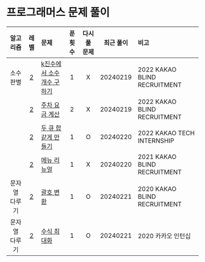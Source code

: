 # 프로그래머스 문제 풀이

|  알고리즘   |           레벨            | 문제                                                       | 푼 횟수 | 다시 풀 문제 |  최근 풀이   | 비고                           |
|:-------:|:-----------------------:|:---------------------------------------------------------|:----:|:-------:|:--------:|:-----------------------------|
|  소수 판별  | [2](./level2/level2.md) | [k진수에서 소수 개수 구하기](./level2/k진수에서소수개수구하기/k진수에서소수개수구하기.md) |  1   |    X    | 20240219 | 2022 KAKAO BLIND RECRUITMENT |
|         | [2](./level2/level2.md) | [주차 요금 계산](./level2/주차요금계산/주차요금계산.md)                    |  2   |    X    | 20240219 | 2022 KAKAO BLIND RECRUITMENT |
|         | [2](./level2/level2.md) | [두 큐 합 같게 만들기](./level2/두큐합같게만들기/두큐합같게만들기.md)            |  1   |    O    | 20240220 | 2022 KAKAO TECH INTERNSHIP   |
|         | [2](./level2/level2.md) | [메뉴 리뉴얼](./level2/메뉴리뉴얼/메뉴리뉴얼.md)                        |  1   |    X    | 20240220 | 2021 KAKAO BLIND RECRUITMENT |
| 문자열 다루기 | [2](./level2/level2.md) | [괄호 변환](./level2/괄호변환/괄호변환.md)                           |  1   |    O    | 20240221 | 2020 KAKAO BLIND RECRUITMENT |
| 문자열 다루기 | [2](./level2/level2.md) | [수식 최대화](./level2/수식최대화/수식최대화.md)                        |  1   |    O    | 20240221 | 2020 카카오 인턴십                 |
